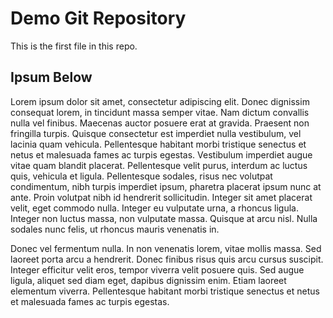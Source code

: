 # Demo Git Repository

This is the first file in this repo.

## Ipsum Below

Lorem ipsum dolor sit amet, consectetur adipiscing elit. Donec dignissim consequat lorem, in tincidunt massa semper vitae. Nam dictum convallis nulla vel finibus. Maecenas auctor posuere erat at gravida. Praesent non fringilla turpis. Quisque consectetur est imperdiet nulla vestibulum, vel lacinia quam vehicula. Pellentesque habitant morbi tristique senectus et netus et malesuada fames ac turpis egestas. Vestibulum imperdiet augue vitae quam blandit placerat. Pellentesque velit purus, interdum ac luctus quis, vehicula et ligula. Pellentesque sodales, risus nec volutpat condimentum, nibh turpis imperdiet ipsum, pharetra placerat ipsum nunc at ante. Proin volutpat nibh id hendrerit sollicitudin. Integer sit amet placerat velit, eget commodo nulla. Integer eu vulputate urna, a rhoncus ligula. Integer non luctus massa, non vulputate massa. Quisque at arcu nisl. Nulla sodales nunc felis, ut rhoncus mauris venenatis in.

Donec vel fermentum nulla. In non venenatis lorem, vitae mollis massa. Sed laoreet porta arcu a hendrerit. Donec finibus risus quis arcu cursus suscipit. Integer efficitur velit eros, tempor viverra velit posuere quis. Sed augue ligula, aliquet sed diam eget, dapibus dignissim enim. Etiam laoreet elementum viverra. Pellentesque habitant morbi tristique senectus et netus et malesuada fames ac turpis egestas.